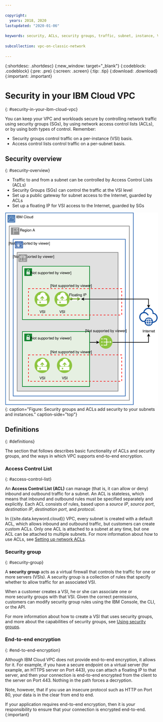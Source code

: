 ```yaml
---

copyright:
  years: 2018, 2020
lastupdated: "2020-01-06"

keywords: security, ACLs, security groups, traffic, subnet, instance, VSI, firewall, encryption, vpc, vpc network

subcollection: vpc-on-classic-network

---
```


{:shortdesc: .shortdesc}
{:new_window: target="_blank"}
{:codeblock: .codeblock}
{:pre: .pre}
{:screen: .screen}
{:tip: .tip}
{:download: .download}
{:important: .important}

# Security in your IBM Cloud VPC
{: #security-in-your-ibm-cloud-vpc}

You can keep your VPC and workloads secure by controlling network traffic using security groups (SGs), by using network access control lists (ACLs), or by using both types of control. Remember:

* Security groups control traffic on a per-instance (VSI) basis.
* Access control lists control traffic on a per-subnet basis.

## Security overview
{: #security-overview}

* Traffic to and from a subnet can be controlled by Access Control Lists (ACLs)
* Security Groups (SGs) can control the traffic at the VSI level
* Set up a public gateway for subnet access to the Internet, guarded by ACLs
* Set up a floating IP for VSI access to the Internet, guarded by SGs

![IBM VPC Connectivity and Security](images/vpc-connectivity-and-security.svg "IBM VPC Connectivity and Security"){: caption="Figure: Security groups and ACLs add security to your subnets and instances." caption-side="top"}

## Definitions
{: #definitions}

The section that follows describes basic functionality of ACLs and security groups, and the ways in which VPC supports end-to-end encryption.

### Access Control List
{: #access-control-list}

An **Access Control List (ACL)** can manage (that is, it can allow or deny) inbound and outbound traffic for a subnet. An ACL is stateless, which means that inbound and outbound rules must be specified separately and explicitly. Each ACL consists of rules, based upon a *source IP*, *source port*, *destination IP*, *destination port*, and *protocol*.

In {{site.data.keyword.cloud}} VPC, every subnet is created with a default ACL, which allows inbound and outbound traffic, but customers can create custom ACLs. Only one ACL is attached to a subnet at any time, but one ACL can be attached to multiple subnets. For more information about how to use ACLs, see [Setting up network ACLs](/docs/vpc-on-classic-network?topic=vpc-on-classic-network-setting-up-network-acls).

### Security group
{: #security-group}

A **security group** acts as a virtual firewall that controls the traffic for one or more servers (VSIs). A security group is a collection of rules that specify whether to allow traffic for an associated VSI. 

When a customer creates a VSI, he or she can associate one or more security groups with that VSI. Given the correct permissions, customers can modify security group rules using the IBM Console, the CLI, or the API.

For more information about how to create a VSI that uses security groups, and more about the capabilities of security groups, see [Using security groups](/docs/vpc-on-classic-network?topic=vpc-on-classic-network-using-security-groups).

### End-to-end encryption
{: #end-to-end-encryption}

Although IBM Cloud VPC does not provide end-to-end encryption, it allows for it. For example, if you have a secure endpoint on a virtual server (for example, an HTTPS server on Port 443), you can attach a floating IP to that server, and then your connection is end-to-end encrypted from the client to the server on Port 443.  Nothing in the path forces a decryption.

Note, however, that if you use an insecure protocol such as HTTP on Port 80, your data is in the clear from end to end.

If your application requires end-to-end encryption, then it is *your* responsibility to ensure that your connection is encrypted end-to-end.
{:important}

